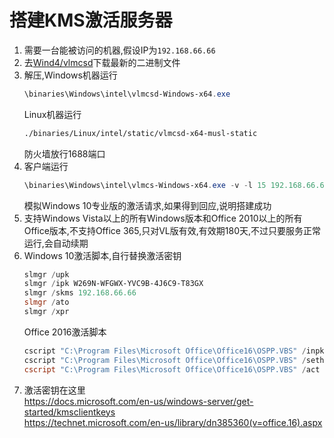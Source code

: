 # 搭建KMS激活服务器
1. 需要一台能被访问的机器,假设IP为`192.168.66.66`
2. 去[Wind4/vlmcsd](https://github.com/Wind4/vlmcsd/releases)下载最新的二进制文件
3. 解压,Windows机器运行
    ```powershell
    \binaries\Windows\intel\vlmcsd-Windows-x64.exe
    ```
    Linux机器运行
    ```bash
    ./binaries/Linux/intel/static/vlmcsd-x64-musl-static
    ```
    防火墙放行1688端口
4. 客户端运行
    ```powershell
    \binaries\Windows\intel\vlmcs-Windows-x64.exe -v -l 15 192.168.66.66
    ```
    模拟Windows 10专业版的激活请求,如果得到回应,说明搭建成功
5. 支持Windows Vista以上的所有Windows版本和Office 2010以上的所有Office版本,不支持Office 365,只对VL版有效,有效期180天,不过只要服务正常运行,会自动续期
6. Windows 10激活脚本,自行替换激活密钥
    ```powershell
    slmgr /upk
    slmgr /ipk W269N-WFGWX-YVC9B-4J6C9-T83GX
    slmgr /skms 192.168.66.66
    slmgr /ato
    slmgr /xpr
    ```
    Office 2016激活脚本
    ```powershell
    cscript "C:\Program Files\Microsoft Office\Office16\OSPP.VBS" /inpkey:XQNVK-8JYDB-WJ9W3-YJ8YR-WFG99
    cscript "C:\Program Files\Microsoft Office\Office16\OSPP.VBS" /sethst:192.168.66.66
    cscript "C:\Program Files\Microsoft Office\Office16\OSPP.VBS" /act
    ```
7. 激活密钥在这里  
https://docs.microsoft.com/en-us/windows-server/get-started/kmsclientkeys  
https://technet.microsoft.com/en-us/library/dn385360(v=office.16).aspx  